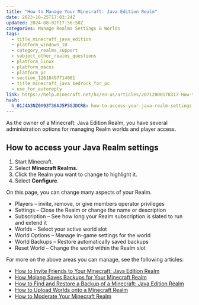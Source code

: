 ```yaml
---
title: "How to Manage Your Minecraft: Java Edition Realm"
date: 2023-10-25T17:03:24Z
updated: 2024-08-02T17:56:50Z
categories: Manage Realms Settings & Worlds
tags:
  - title_minecraft_java_edition
  - platform_windows_10
  - category_realms_support
  - subject_other_realms_questions
  - platform_linux
  - platform_macos
  - platform_pc
  - section_12618497714061
  - title_minecraft_java_bedrock_for_pc
  - use_for_autoreply
link: https://help.minecraft.net/hc/en-us/articles/20712000178317-How-to-Manage-Your-Minecraft-Java-Edition-Realm
hash:
  h_01J4A3NZ0X93T36AJ5P5GJDCRB: how-to-access-your-java-realm-settings
---
```


As the owner of a Minecraft: Java Edition Realm, you have several administration options for managing Realm worlds and player access.

## How to access your Java Realm settings

1.  Start Minecraft.
2.  Select **Minecraft Realms.**
3.  Click the Realm you want to change to highlight it.
4.  Select **Configure**.

On this page, you can change many aspects of your Realm.

- Players – invite, remove, or give members operator privileges
- Settings – Close the Realm or change the name or description
- Subscription – See how long your Realm subscription is slated to run and extend it
- Worlds – Select your active world slot
- World Options – Manage in-game settings for the world
- World Backups – Restore automatically saved backups
- Reset World – Change the world within the Realm slot

For more on the above areas you can manage, see the following articles:

- [How to Invite Friends to Your Minecraft: Java Edition Realm](../Create-or-Join-Realms/How-to-Invite-Friends-to-Your-Minecraft-Java-Edition-Realm.md)
- [How Mojang Saves Backups for Your Minecraft Realm](./How-Mojang-Saves-Backups-for-Your-Minecraft-Realm.md)
- [How to Find and Restore a Backup of a Minecraft: Java Edition Realm](./How-to-Find-and-Restore-a-Backup-of-a-Minecraft-Java-Edition-Realm.md)
- [How to Upload Worlds onto a Minecraft Realm](./How-to-Upload-Worlds-onto-a-Minecraft-Realm.md)
- [How to Moderate Your Minecraft Realm](./How-to-Moderate-Your-Minecraft-Realm.md)
